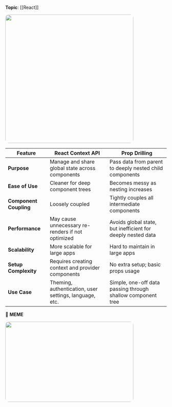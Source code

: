 **Topic**: [[React]]

<img src="prop-drilling-vs-react-context-api.png" width=400 width=250 style="border-radius: 10px" />

| Feature                | **React Context API**                                  | **Prop Drilling**                                           |
| ---------------------- | ------------------------------------------------------ | ----------------------------------------------------------- |
| **Purpose**            | Manage and share global state across components        | Pass data from parent to deeply nested child components     |
| **Ease of Use**        | Cleaner for deep component trees                       | Becomes messy as nesting increases                          |
| **Component Coupling** | Loosely coupled                                        | Tightly couples all intermediate components                 |
| **Performance**        | May cause unnecessary re-renders if not optimized      | Avoids global state, but inefficient for deeply nested data |
| **Scalability**        | More scalable for large apps                           | Hard to maintain in large apps                              |
| **Setup Complexity**   | Requires creating context and provider components      | No extra setup; basic props usage                           |
| **Use Case**           | Theming, authentication, user settings, language, etc. | Simple, one-off data passing through shallow component tree |

🥴 **MEME**

<img src="prop-drilling-vs-react-context-meme.png" width=400 height=250 style="border-radius: 10px" />